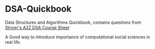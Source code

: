 # DSA-Quickbook

Data Structures and Algorithms Quickbook, contains questions from [Striver's A2Z DSA Course Sheet](https://takeuforward.org/strivers-a2z-dsa-course/strivers-a2z-dsa-course-sheet-2)

A Good way to introduce importance of computational social sciences in real life. 
